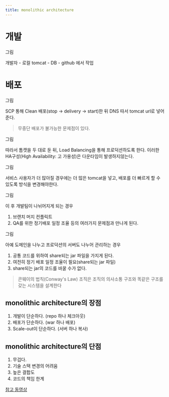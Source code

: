 ```yaml
---
title: monolithic architecture
---
```


# 개발

그림

개발자 - 로컬 tomcat - DB - github 에서 작업

# 배포

그림

SCP 통해 Clean 배포(stop -> delivery -> start)한 뒤
DNS 따서 tomcat url로 넣어준다.

> 무중단 배포가 불가능한 문제점이 있다.

그림

따라서 톰캣을 두 대로 둔 뒤, Load Balancing을 통해 프로덕션하도록
한다. 이러한 HA구성(High Availability: 고 가용성)은 다운타임이
발생하지않는다. 

그림

서비스 사용자가 더 많아질 경우에는 더 많은  tomcat을 넣고,
배포를 더 빠르게 할 수  있도록 방식을 변경해야한다.

그림

이 후 개발팀이 나뉘어지게 되는 경우
1. 브랜치 머지 컨플릭트
2. QA를 위한 정기배포 일정 조율
등의 여러가지 문제점과 만나게 된다.

그림

아예 도메인을 나누고 프로덕션의 서버도 나누어 관리하는 경우
1. 공통 코드를 위하여 share되는 jar 파일을 가지게 된다.
2. 여전히 정기 배포 일정 조율이 필요(share되는 jar 파일)
3. share되는 jar의 코드를 바꿀 수가 없다.

>콘웨이의 법칙(Conway's Law)
>조직은 조직의 의사소통 구조와 똑같은 구조를 갖는 시스템을 설계한다

## monolithic architecture의 장점
1. 개발이 단순하다. (repo 하나 체크아웃)
2. 배포가 단순하다. (war 하나 배포)
3. Scale-out이 단순하다. (서버 하나 복사)

## monolithic architecture의 단점
1. 무겁다.
2. 기술 스택 변경의 어려움
3. 높은 결합도
4. 코드의 책임 한계


[참고 동영상](https://www.youtube.com/watch?v=D6drzNZWs-Y)
